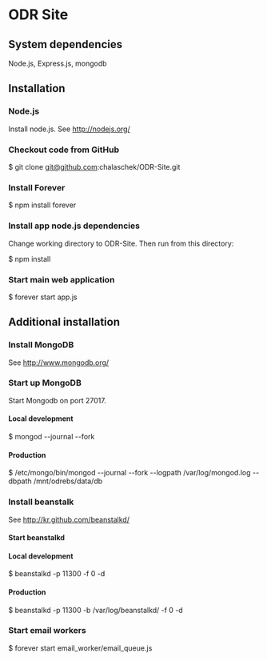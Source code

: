 # ODR Site

## System dependencies

Node.js, Express.js, mongodb

## Installation

### Node.js

Install node.js. See http://nodejs.org/

### Checkout code from GitHub

$ git clone git@github.com:chalaschek/ODR-Site.git

### Install Forever

$ npm install forever

### Install app node.js dependencies

Change working directory to ODR-Site. Then run from this directory:

$ npm install

### Start main web application

$ forever start app.js

## Additional installation

### Install MongoDB

See http://www.mongodb.org/

### Start up MongoDB

Start Mongodb on port 27017.

#### Local development

$ mongod --journal --fork

#### Production

$ /etc/mongo/bin/mongod --journal --fork --logpath /var/log/mongod.log --dbpath /mnt/odrebs/data/db

### Install beanstalk

See http://kr.github.com/beanstalkd/

#### Start beanstalkd

#### Local development

$ beanstalkd -p 11300 -f 0 -d

#### Production

$ beanstalkd -p 11300 -b /var/log/beanstalkd/ -f 0 -d

### Start email workers

$ forever start email_worker/email_queue.js
